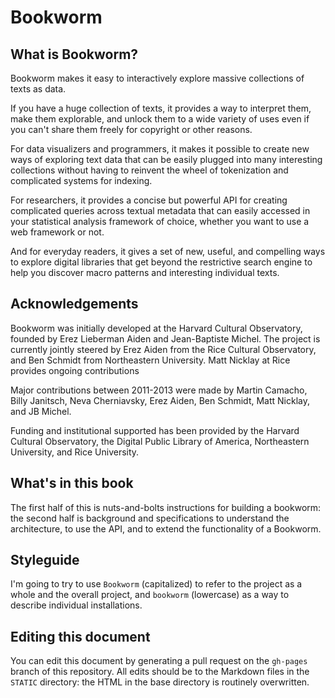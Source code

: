 # Bookworm

## What is Bookworm?

Bookworm makes it easy to interactively explore massive collections of texts as data.

If you have a huge collection of texts, it provides a way to interpret them, make them explorable, and unlock them to a wide variety of uses even if you can't share them freely for copyright or other reasons.

For data visualizers and programmers, it makes it possible to create new ways of exploring text data that can be easily plugged into many interesting collections without having to reinvent the wheel of tokenization and complicated systems for indexing.

For researchers, it provides a concise but powerful API for creating complicated queries across textual metadata that can easily accessed in your statistical analysis framework of choice, whether you want to use a web framework or not.

And for everyday readers, it gives a set of new, useful, and compelling ways to explore digital libraries that get beyond the restrictive search engine to help you discover macro patterns and interesting individual texts.

## Acknowledgements

Bookworm was initially developed at the Harvard Cultural Observatory, founded by Erez Lieberman Aiden and Jean-Baptiste Michel. The project is currently jointly steered by Erez Aiden from the Rice Cultural Observatory, and Ben Schmidt from Northeastern University. Matt Nicklay at Rice provides ongoing contributions

Major contributions between 2011-2013 were made by Martin Camacho, Billy Janitsch, Neva Cherniavsky, Erez Aiden, Ben Schmidt, Matt Nicklay, and JB Michel.

Funding and institutional supported has been provided by the Harvard Cultural Observatory, the Digital Public Library of America, Northeastern University, and Rice University.

## What's in this book

The first half of this is nuts-and-bolts instructions for building a bookworm: the second half is background and specifications to understand the architecture, to use the API, and to extend the functionality of a Bookworm.

## Styleguide

I'm going to try to use `Bookworm` (capitalized) to refer to the project as a whole and the overall project, and `bookworm` (lowercase) as a way to describe individual installations.

## Editing this document

You can edit this document by generating a pull request on the `gh-pages` branch of this repository. All edits should be to the Markdown files in the `STATIC` directory: the HTML in the base directory is routinely overwritten.
